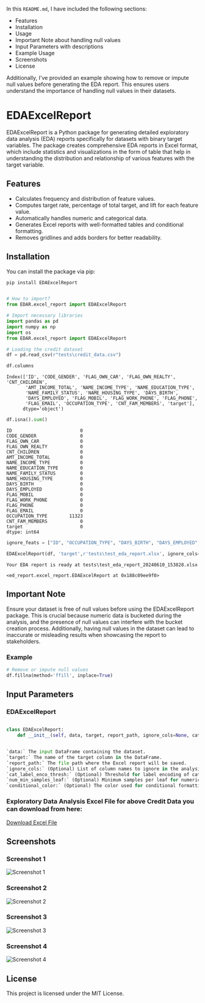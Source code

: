 In this `README.md`, I have included the following sections:
- Features
- Installation
- Usage
- Important Note about handling null values
- Input Parameters with descriptions
- Example Usage
- Screenshots
- License

Additionally, I've provided an example showing how to remove or impute null values before generating the EDA report. This ensures users understand the importance of handling null values in their datasets.



# EDAExcelReport

EDAExcelReport is a Python package for generating detailed exploratory data analysis (EDA) reports specifically for datasets with binary target variables. The package creates comprehensive EDA reports in Excel format, which include statistics and visualizations in the form of table that help in understanding the distribution and relationship of various features with the target variable.

## Features

- Calculates frequency and distribution of feature values.
- Computes target rate, percentage of total target, and lift for each feature value.
- Automatically handles numeric and categorical data.
- Generates Excel reports with well-formatted tables and conditional formatting.
- Removes gridlines and adds borders for better readability.

## Installation

You can install the package via pip:

```sh
pip install EDAExcelReport
```

```python

# How to import?
from EDAR.excel_report import EDAExcelReport

```


```python
# Import necessary libraries
import pandas as pd
import numpy as np
import os
from EDAR.excel_report import EDAExcelReport

```

```python
# Loading the credit dataset
df = pd.read_csv(r"tests\credit_data.csv")
```

```python
df.columns
```
    Index(['ID', 'CODE_GENDER', 'FLAG_OWN_CAR', 'FLAG_OWN_REALTY', 'CNT_CHILDREN',
           'AMT_INCOME_TOTAL', 'NAME_INCOME_TYPE', 'NAME_EDUCATION_TYPE',
           'NAME_FAMILY_STATUS', 'NAME_HOUSING_TYPE', 'DAYS_BIRTH',
           'DAYS_EMPLOYED', 'FLAG_MOBIL', 'FLAG_WORK_PHONE', 'FLAG_PHONE',
           'FLAG_EMAIL', 'OCCUPATION_TYPE', 'CNT_FAM_MEMBERS', 'target'],
          dtype='object')


```python
df.isna().sum()
```
    ID                         0
    CODE_GENDER                0
    FLAG_OWN_CAR               0
    FLAG_OWN_REALTY            0
    CNT_CHILDREN               0
    AMT_INCOME_TOTAL           0
    NAME_INCOME_TYPE           0
    NAME_EDUCATION_TYPE        0
    NAME_FAMILY_STATUS         0
    NAME_HOUSING_TYPE          0
    DAYS_BIRTH                 0
    DAYS_EMPLOYED              0
    FLAG_MOBIL                 0
    FLAG_WORK_PHONE            0
    FLAG_PHONE                 0
    FLAG_EMAIL                 0
    OCCUPATION_TYPE        11323
    CNT_FAM_MEMBERS            0
    target                     0
    dtype: int64


```python
ignore_feats = ["ID", "OCCUPATION_TYPE", "DAYS_BIRTH", "DAYS_EMPLOYED", "FLAG_MOBIL"]
```

```python
EDAExcelReport(df, 'target',r'tests\test_eda_report.xlsx', ignore_cols= ignore_feats)
```

    Your EDA report is ready at tests\test_eda_report_20240610_153828.xlsx
    
    <ed_report.excel_report.EDAExcelReport at 0x188c09ee9f0>


## Important Note 

Ensure your dataset is free of null values before using the EDAExcelReport package. This is crucial because numeric data is bucketed during the analysis, and the presence of null values can interfere with the bucket creation process. Additionally, having null values in the dataset can lead to inaccurate or misleading results when showcasing the report to stakeholders.

### Example

```python
# Remove or impute null values
df.fillna(method='ffill', inplace=True)
```

## Input Parameters

### EDAExcelReport

```python

class EDAExcelReport:
    def __init__(self, data, target, report_path, ignore_cols=None, cat_label_enco_thresh=0.05, num_min_samples_leaf=0.1, conditional_color='red'):


`data:` The input DataFrame containing the dataset.
`target:` The name of the target column in the DataFrame.
`report_path:` The file path where the Excel report will be saved.
`ignore_cols:` (Optional) List of column names to ignore in the analysis.
`cat_label_enco_thresh:` (Optional) Threshold for label encoding of categorical variables (default is 0.05).
`num_min_samples_leaf:` (Optional) Minimum samples per leaf for numeric data bucketing (default is 0.1).
`conditional_color:` (Optional) The color used for conditional formatting in the report (default is 'red').

```
### Exploratory Data Analysis Excel File for above Credit Data you can download from here: 

[Download Excel File](https://github.com/rohit180497/EDAExcelReport/blob/main/tests/test_eda_report_20240610_153828.xlsx)

## Screenshots

### Screenshot 1
![Screenshot 1](https://github.com/rohit180497/EDAExcelReport/blob/main/images/Snapshot_of_EDA_excel_report1.png?raw=true)

### Screenshot 2
![Screenshot 2](https://github.com/rohit180497/EDAExcelReport/blob/main/images/Snapshot_of_EDA_excel_report2.png?raw=true)

### Screenshot 3
![Screenshot 3](https://github.com/rohit180497/EDAExcelReport/blob/main/images/Snapshot_of_EDA_excel_report3.png?raw=true)

### Screenshot 4
![Screenshot 4](https://github.com/rohit180497/EDAExcelReport/blob/main/images/Snapshot_of_EDA_excel_roc_report.png?raw=true)


## License

This project is licensed under the MIT License.

